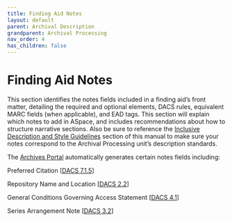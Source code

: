 ```yaml
---
title: Finding Aid Notes
layout: default
parent: Archival Description
grandparent: Archival Processing
nav_order: 4
has_children: false
---
```

# **Finding Aid Notes**
This section identifies the notes fields included in a finding aid’s front matter, detailing the required and optional elements, DACS rules, equivalent MARC fields (when applicable), and EAD tags. This section will explain which notes to add in ASpace, and includes recommendations about how to structure narrative sections. Also be sure to reference the [Inclusive Description and Style Guidelines](/Inclusive_Description.md) section of this manual to make sure your notes correspond to the Archival Processing unit’s description standards. 

The [Archives Portal](https://archives.nypl.org/) automatically generates certain notes fields including:

Preferred Citation \[[DACS 7.1.5](https://saa-ts-dacs.github.io/dacs/06_part_I/08_chapter_07/01_notes.html#citation)]

Repository Name and Location \[[DACS 2.2](https://saa-ts-dacs.github.io/dacs/06_part_I/03_chapter_02/02_name_and_location_of_repository.html)]

General Conditions Governing Access Statement \[[DACS 4.1](https://saa-ts-dacs.github.io/dacs/06_part_I/05_chapter_04/01_conditions_governing_access.html)]

Series Arrangement Note \[[DACS 3.2](https://saa-ts-dacs.github.io/dacs/06_part_I/04_chapter_03/02_system_of_arrangement.html)]

